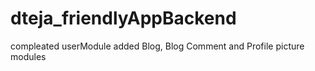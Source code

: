 # dteja_friendlyAppBackend
compleated userModule
added Blog, Blog Comment and Profile picture modules
